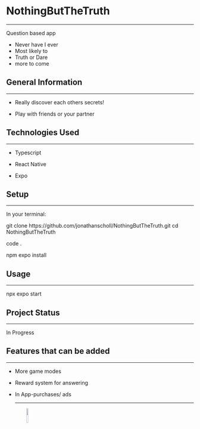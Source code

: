 <h1>NothingButTheTruth</h1>
<hr><p>Question based app</p>
<ul>
<li>Never have I ever</li>
<li>Most likely to</li>
<li>Truth or Dare</li>
<li>more to come</li>
</ul><h2>General Information</h2>
<hr><ul>
<li>Really discover each others secrets!</li>
</ul><ul>
<li>Play with friends or your partner</li>
</ul><h2>Technologies Used</h2>
<hr><ul>
<li>Typescript</li>
</ul><ul>
<li>React Native</li>
</ul><ul>
<li>Expo</li>
</ul><h2>Setup</h2>
<hr><p>In your terminal:</p>
<p>git clone https://github.com/jonathanscholl/NothingButTheTruth.git
cd NothingButTheTruth</p>
<p>code .</p>
<p>npm expo install</p><h2>Usage</h2>
<hr><p>npx expo start</p><h2>Project Status</h2>
<hr><p>In Progress</p><h2>Features that can be added</h2>
<hr><ul>
<li>More game modes</li>
</ul><ul>
<li>Reward system for answering</li>
</ul><ul>
<li>In App-purchases/ ads</li>

<hr><p><span style="margin-right: 30px;"></span><a href="https://github.com/jonathanscholl"><img target="_blank" src="https://cdn.jsdelivr.net/gh/devicons/devicon/icons/github/github-original.svg" style="width: 10%;"></a></p>
